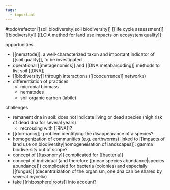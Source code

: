 ```yaml
---
tags:
  - important
---
```

#todo/refactor
[[soil biodiversity|soil biodiversity]] [[life cycle assessment]] [[biodiversity]] 
[[LCIA method for land use impacts on ecosystem quality]]

opportunities
- [[nematode]]: a well-characterized taxon and important indicator of [[soil quality]], to be investigated
- operational [[metagenomics]] and [[DNA metabarcoding]] methods to list soil [[DNA]]
- [[biodiversity]] through interactions ([[coocurrence]] networks)
- differentiation of practices
	- microbial biomass
	- nematodes
	- soil organic carbon (labile)

challenges
- remanent dna in soil: does not indicate living or dead species (high risk of dead dna for several years)
	- recrossing with [[RNA]]?
- [[dormancy]]: problem identifying the disappearance of a species?
- homogenization of communities (e.g. earthworms) linked to [[impacts of land use on biodiversity|homogeneisation of landscapes]]: gamma biodiversity out of scope?
- concept of [[taxonomy]] complicated for [[bacteria]]
- concept of individual (and therefore [[mean species abundance|species abundance]]) complicated for bacteria (colonies) and especially [[fungus]] (decentralization of the organism, one dna can be shared by several mycelia)
- take [[rhizosphere|roots]] into account?